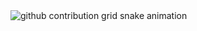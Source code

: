 <picture align="center">
  <source media="(prefers-color-scheme: dark)" srcset="https://raw.githubusercontent.com/2backside/2backside/output/github-contribution-grid-snake-dark.svg">
  <source media="(prefers-color-scheme: light)" srcset="https://raw.githubusercontent.com/2backside/2backside/output/github-contribution-grid-snake-dark.svg">
  <img align="center" alt="github contribution grid snake animation" src="https://raw.githubusercontent.com/2backside/2backside/output/github-contribution-grid-snake.svg">
</picture>
